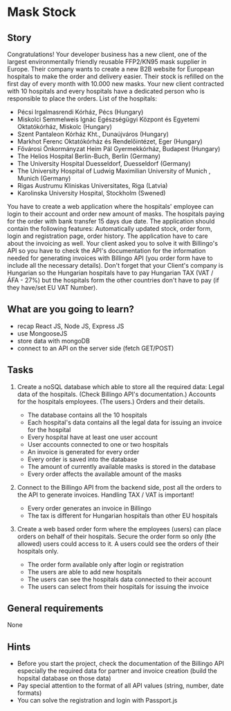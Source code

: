 # Mask Stock

## Story

Congratulations!
Your developer business has a new client, one of the largest environmentally friendly reusable FFP2/KN95 mask supplier in Europe.
Their company wants to create a new B2B website for European hospitals to make the order and delivery easier.
Their stock is refilled on the first day of every month with 10.000 new masks.
Your new client contracted with 10 hospitals and every hospitals have a dedicated person who is responsible to place the orders.
List of the hospitals:
- Pécsi Irgalmasrendi Kórház, Pécs (Hungary)
- Miskolci Semmelweis Ignác Egészségügyi Központ és Egyetemi Oktatókórház, Miskolc (Hungary)
- Szent Pantaleon Kórház Kht., Dunaújváros (Hungary)
- Markhot Ferenc Oktatókórház és Rendelőintézet, Eger (Hungary)
- Fővárosi Önkormányzat Heim Pál Gyermekkórház, Budapest (Hungary)
- The Helios Hospital Berlin-Buch, Berlin (Germany)
- The University Hospital Duesseldorf, Duesseldorf (Germany)
- The University Hospital of Ludwig Maximilian University of Munich , Munich (Germany)
- Rigas Austrumu Kliniskas Universitates, Riga (Latvia)
- Karolinska University Hospital, Stockholm (Swened)

You have to create a web application where the hospitals' employee can login to their account and order new amount of masks.
The hospitals paying for the order with bank transfer 15 days due date.
The application should contain the following features: Automatically updated stock, order form, login and registration page, order history.
The application have to care about the invoicing as well. Your client asked you to solve it with Billingo's API so you have to check the API's documentation for the information needed for generating invoices with Billingo API (you order form have to include all the necessary details).
Don't forget that your Client's company is Hungarian so the Hungarian hospitals have to pay Hungarian TAX (VAT / ÁFA - 27%) but the hospitals form the other countries don't have to pay (if they have/set EU VAT Number).

## What are you going to learn?

- recap React JS, Node JS, Express JS
- use MongooseJS
- store data with mongoDB
- connect to an API on the server side (fetch GET/POST)

## Tasks

1. Create a noSQL database which able to store all the required data: Legal data of the hospitals. (Check Billingo API's documentation.) Accounts for the hospitals employees. (The users.) Orders and their details.
    - The database contains all the 10 hospitals
    - Each hospital's data contains all the legal data for issuing an invoice for the hospital
    - Every hospital have at least one user account
    - User accounts connected to one or two hospitals
    - An invoice is generated for every order
    - Every order is saved into the database
    - The amount of currently available masks is stored in the database
    - Every order affects the available amount of the masks

2. Connect to the Billingo API from the backend side, post all the orders to the API to generate invoices. Handling TAX / VAT is important!
    - Every order generates an invoice in Billingo
    - The tax is different for Hungarian hospitals than other EU hospitals

3. Create a web based order form where the employees (users) can place orders on behalf of their hospitals. Secure the order form so only (the allowed) users could access to it. A users could see the orders of their hospitals only.
    - The order form available only after login or registration
    - The users are able to add new hospitals
    - The users can see the hospitals data connected to their account
    - The users can select from their hospitals for issuing the invoice

## General requirements

None

## Hints

- Before you start the project, check the documentation of the Billingo API especially the required data for partner and invoice creation (build the hopsital database on those data)
- Pay special attention to the format of all API values (string, number, date formats)
- You can solve the registration and login with Passport.js

